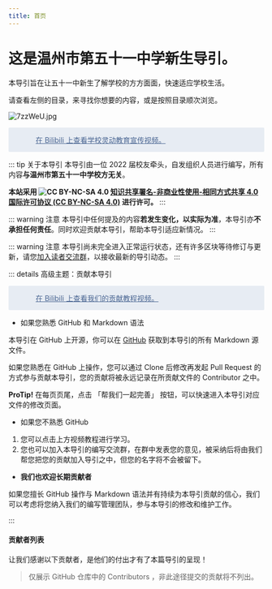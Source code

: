 ```yaml
---
title: 首页
---
```


# 这是温州市第五十一中学新生导引。

本导引旨在让五十一中新生了解学校的方方面面，快速适应学校生活。

请查看左侧的目录，来寻找你想要的内容，或是按照目录顺次浏览。

![7zzWeU.jpg](https://s4.ax1x.com/2022/01/29/7zzWeU.jpg)

<div class="video" style="
    background-color: #e7ecf3;
    padding: 1em 1.25em;
    border-radius: 2px;
    color: #486491;
    position: relative;
"><a href="https://www.bilibili.com/video/BV1NT4y1E7Mx/" target="_blank" rel="noopener noreferrer" style="
   position: relative;
   color: #486491 !important;
   padding-left: 36px;
">在 Bilibili 上查看学校灵动教育宣传视频。
</a></div>

::: tip 关于本导引
本导引由一位 2022 届校友牵头，自发组织人员进行编写，所有内容**与温州市第五十一中学校方无关**。

**本站采用 ![CC BY-NC-SA 4.0](https://i.creativecommons.org/l/by-nc-sa/4.0/88x31.png) [知识共享署名-非商业性使用-相同方式共享 4.0 国际许可协议 (CC BY-NC-SA 4.0)](https://creativecommons.org/licenses/by-nc-sa/4.0/deed.zh) 进行许可。**
:::

::: warning 注意
本导引中任何提及的内容**若发生变化，以实际为准**，本导引亦**不承担任何责任**。同时欢迎贡献本导引，帮助本导引适应新情况。
:::

::: warning 注意
本导引尚未完全进入正常运行状态，还有许多区块等待修订与更新，请您[加入读者交流群](https://qm.qq.com/cgi-bin/qm/qr?k=z-_ivibiwB4JEXrBdCB2oK9SzhJp8gq_&jump_from=webapi)，以接收最新的导引动态。
:::

::: details 高级主题：贡献本导引
<br />

<div class="video" style="
    background-color: #e7ecf3;
    padding: 1em 1.25em;
    border-radius: 2px;
    color: #486491;
    position: relative;
"><a href="https://www.bilibili.com/video/BV1YQ4y1f7tH/" target="_blank" rel="noopener noreferrer" style="
   position: relative;
   color: #486491 !important;
   padding-left: 36px;
">在 Bilibili 上查看我们的贡献教程视频。
</a></div>

- 如果您熟悉 GitHub 和 Markdown 语法

本导引在 GitHub 上开源，你可以在 [GitHub](https://github.com/ENDsoft233/51book/) 获取到本导引的所有 Markdown 源文件。

如果您熟悉在 GitHub 上操作，您可以通过 Clone 后修改再发起 Pull Request 的方式参与贡献本导引，您的贡献将被永远记录在所贡献文件的 Contributor 之中。

**ProTip!** 在每页页尾，点击 「帮我们一起完善」 按钮，可以快速进入本导引对应文件的修改页面。

- 如果您不熟悉 GitHub

1. 您可以点击上方视频教程进行学习。
2. 您也可以加入本导引的编写交流群，在群中发表您的意见，被采纳后将由我们帮您把您的贡献加入导引之中，但您的名字将不会被留下。

- **我们也欢迎长期贡献者**

如果您擅长 GitHub 操作与 Markdown 语法并有持续为本导引贡献的信心，我们可以考虑将您纳入我们的编写管理团队，参与本导引的修改和维护工作。

:::

#### 贡献者列表

让我们感谢以下贡献者，是他们的付出才有了本篇导引的呈现！

> 仅展示 GitHub 仓库中的 Contributors ，非此途径提交的贡献将不列出。
